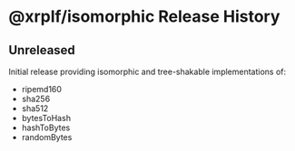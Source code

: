 # @xrplf/isomorphic Release History

## Unreleased

Initial release providing isomorphic and tree-shakable implementations of:

- ripemd160
- sha256
- sha512
- bytesToHash
- hashToBytes
- randomBytes
